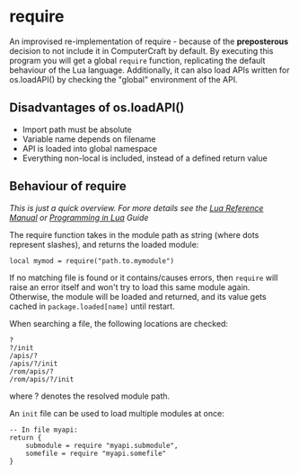 # require

An improvised re-implementation of require - because of the **preposterous** decision to not include it in ComputerCraft by default.
By executing this program you will get a global `require` function, replicating the default behaviour of the Lua language.
Additionally, it can also load APIs written for os.loadAPI() by checking the "global" environment of the API.


## Disadvantages of os.loadAPI()

- Import path must be absolute
- Variable name depends on filename
- API is loaded into global namespace
- Everything non-local is included, instead of a defined return value


## Behaviour of require

*This is just a quick overview. For more details see the [Lua Reference Manual][1] or [Programming in Lua][2] Guide*

The require function takes in the module path as string (where dots represent slashes), and returns the loaded module:

	local mymod = require("path.to.mymodule")

If no matching file is found or it contains/causes errors, then `require` will raise an error itself and won't try to load this same module again.
Otherwise, the module will be loaded and returned, and its value gets cached in `package.loaded[name]` until restart.

When searching a file, the following locations are checked:

	?
	?/init
	/apis/?
	/apis/?/init
	/rom/apis/?
	/rom/apis/?/init

where ? denotes the resolved module path.

An `init` file can be used to load multiple modules at once:

	-- In file myapi:
	return {
		submodule = require "myapi.submodule",
		somefile = require "myapi.somefile"
	}


[1]: https://www.lua.org/manual/5.3/manual.html#6.3
[2]: https://www.lua.org/pil/8.1.html